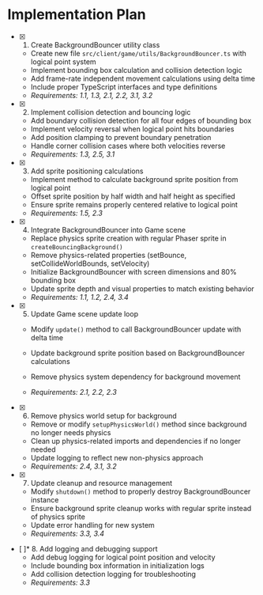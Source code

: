 # Implementation Plan

- [x] 1. Create BackgroundBouncer utility class

  - Create new file `src/client/game/utils/BackgroundBouncer.ts` with logical point system
  - Implement bounding box calculation and collision detection logic
  - Add frame-rate independent movement calculations using delta time
  - Include proper TypeScript interfaces and type definitions
  - _Requirements: 1.1, 1.3, 2.1, 2.2, 3.1, 3.2_

- [x] 2. Implement collision detection and bouncing logic

  - Add boundary collision detection for all four edges of bounding box
  - Implement velocity reversal when logical point hits boundaries
  - Add position clamping to prevent boundary penetration
  - Handle corner collision cases where both velocities reverse
  - _Requirements: 1.3, 2.5, 3.1_

- [x] 3. Add sprite positioning calculations

  - Implement method to calculate background sprite position from logical point
  - Offset sprite position by half width and half height as specified
  - Ensure sprite remains properly centered relative to logical point
  - _Requirements: 1.5, 2.3_

- [x] 4. Integrate BackgroundBouncer into Game scene

  - Replace physics sprite creation with regular Phaser sprite in `createBouncingBackground()`
  - Remove physics-related properties (setBounce, setCollideWorldBounds, setVelocity)
  - Initialize BackgroundBouncer with screen dimensions and 80% bounding box
  - Update sprite depth and visual properties to match existing behavior
  - _Requirements: 1.1, 1.2, 2.4, 3.4_

- [x] 5. Update Game scene update loop

  - Modify `update()` method to call BackgroundBouncer update with delta time
  - Update background sprite position based on BackgroundBouncer calculations

  - Remove physics system dependency for background movement
  - _Requirements: 2.1, 2.2, 2.3_

- [x] 6. Remove physics world setup for background

  - Remove or modify `setupPhysicsWorld()` method since background no longer needs physics
  - Clean up physics-related imports and dependencies if no longer needed
  - Update logging to reflect new non-physics approach
  - _Requirements: 2.4, 3.1, 3.2_

- [x] 7. Update cleanup and resource management


  - Modify `shutdown()` method to properly destroy BackgroundBouncer instance
  - Ensure background sprite cleanup works with regular sprite instead of physics sprite
  - Update error handling for new system
  - _Requirements: 3.3, 3.4_

- [ ]\* 8. Add logging and debugging support
  - Add debug logging for logical point position and velocity
  - Include bounding box information in initialization logs
  - Add collision detection logging for troubleshooting
  - _Requirements: 3.3_
